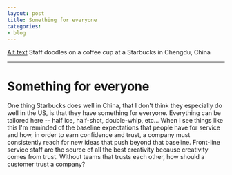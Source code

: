 ```yaml
---
layout: post
title: Something for everyone
categories:
- blog
---
```


[Alt text](https://bcooney.github.io/_images/201509/starbucks.jpg)
Staff doodles on a coffee cup at a Starbucks in Chengdu, China

---

# Something for everyone

One thing Starbucks does well in China, that I don't think they especially do well in the US, is that they have something for everyone. Everything can be tailored here -- half ice, half-shot, double-whip, etc... When I see things like this I'm reminded of the baseline expectations that people have for service and how, in order to earn confidence and trust, a company must consistently reach for new ideas that push beyond that baseline. Front-line service staff are the source of all the best creativity because creativity comes from trust. Without teams that trusts each other, how should a customer trust a company?